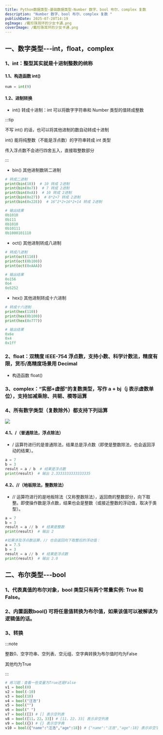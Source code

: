 ```yaml
---
title: Python数据类型-基础数据类型-Number 数字、bool 布尔、complex 复数
description: "Number 数字、bool 布尔、complex 复数 "
publishDate: 2025-07-28T14:19
ogImage: /戴珍珠耳环的少女卡通.png
coverImage: /戴珍珠耳环的少女卡通.png
---
```

## 一、数字类型---int，float，complex

### 1、int：整型其实就是十进制整数的统称

#### 1.1、构造函数 **int()**

```python
num = int(9)
```

#### 1.2、进制转换

* int() 转成十进制：int 可以将数字字符串和 Number 类型的值转成整数

:::tip

不写 int() 的话，也可以将其他进制的数自动转成十进制

int() 能将纯整数（不能是浮点数）的字符串转成 int 类型

传入浮点数不会进行四舍五入，直接取整数部分

:::

* bin() 其他进制数转二进制

```python
# 转成二进制
print(bin(10))  # 10 转成 2进制
print(bin(0o7))  # 7 转成 2进制
print(bin(0xA))  # 10 转成 2进制
print(bin(0o27))  # 8*2+7 转成 2进制
print(bin(0x22E))  # 16^2*2+16*2+14 转成 2进制

# 输出结果
0b1010
0b111
0b1010
0b10111
0b1000101110
```

* oct() 其他进制转成八进制

```python
# 转成八进制
print(oct(110))
print(oct(0b100))
print(oct(0xAAA))

# 输出结果
0o156
0o4
0o5252
```

* hex() 其他进制转成十六进制

```python
# 转成十六进制
print(hex(110))
print(hex(0b100))
print(hex(0o777))

# 输出结果
0x6e
0x4
0x1ff
```

### 2、float：双精度 IEEE-754 浮点数，支持小数、科学计数法，精度有限，货币/高精度场景用 Decimal

* 构造函数 float()

### 3、complex：“实部+虚部”的复数类型，写作 a + bj（j 表示虚数单位），支持加减乘除、共轭、模等运算

### 4、所有数字类型（复数除外）都支持下列运算

![](/assets/images/2025-07-28_18-24.png)

#### 4.1、/（普通除法，浮点除法）

* / 运算符进行的是普通除法，结果总是浮点数（即使是整数除法，也会返回浮动的结果）。

```python
a = 7
b = 3
result = a / b  # 结果是浮点数
print(result)  # 输出 2.3333333333333335
```

#### 4.2、//（地板除法，整数除法）

* // 运算符进行的是地板除法（又称整数除法），返回商的整数部分，向下取整。即使操作数是浮点数，结果也会是整数（或接近整数的浮动值，取决于类型）。

```python
a = 7
b = 3
result = a // b  # 结果是整数
print(result)  # 输出 2

#如果涉及浮点数运算，// 也会返回向下取整后的浮动值：
a = 7.5
b = 3
result = a // b  # 结果是浮点数
print(result)  # 输出 2.0
```

## 二、布尔类型---bool

### 1、代表真值的布尔对象，bool 类型只有两个常量实例: True 和 False。

### 2、内置函数bool() 可将任意值转换为布尔值，如果该值可以被解读为逻辑值的话。

### 3、转换

:::note

整数0、空字符串、空列表、空元组、空字典转换为布尔值时均为False

其他均为True

:::

```python
# 练习题：查看一些变量为True还是False
v1 = bool(0)
v2 = bool(-10)
v3 = bool(10)
v4 = bool("汪浩")
v5 = bool("")
v6 = bool(" ")
v7 = bool([]) # [] 表示空列表
v8 = bool([11，22，33]) # [11，22，33] 表示非空列表
v9 = bool({}) # {} 表示空字典
v10 = bool({"name":"汪浩","age":18}) # {"name":"汪浩","age":18} 表示非空字典
```
